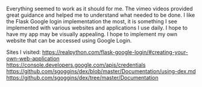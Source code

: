 Everything seemed to work as it should for me. The vimeo videos provided great guidance and helped me to understand what needed to be done. 
I like the Flask Google login implementation the most, it is something I see implemented with various websites and applications I use daily. 
I hope to have my app may be visually appealing. I hope to implement my own website that can be accessed using Google Login. 

Sites I visited: 
https://realpython.com/flask-google-login/#creating-your-own-web-application
https://console.developers.google.com/apis/credentials
https://github.com/sgoggins/dex/blob/master/Documentation/using-dex.md
https://github.com/sgoggins/dex/tree/master/Documentation
